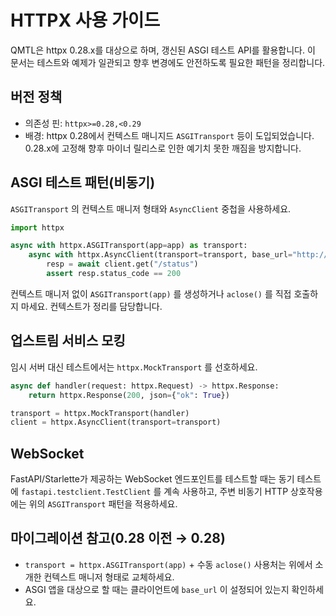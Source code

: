 # HTTPX 사용 가이드

QMTL은 httpx 0.28.x를 대상으로 하며, 갱신된 ASGI 테스트 API를 활용합니다. 이 문서는 테스트와 예제가 일관되고 향후 변경에도 안전하도록 필요한 패턴을 정리합니다.

## 버전 정책

- 의존성 핀: `httpx>=0.28,<0.29`
- 배경: httpx 0.28에서 컨텍스트 매니지드 `ASGITransport` 등이 도입되었습니다. 0.28.x에 고정해 향후 마이너 릴리스로 인한 예기치 못한 깨짐을 방지합니다.

## ASGI 테스트 패턴(비동기)

`ASGITransport` 의 컨텍스트 매니저 형태와 `AsyncClient` 중첩을 사용하세요.

```python
import httpx

async with httpx.ASGITransport(app=app) as transport:
    async with httpx.AsyncClient(transport=transport, base_url="http://test") as client:
        resp = await client.get("/status")
        assert resp.status_code == 200
```

컨텍스트 매니저 없이 `ASGITransport(app)` 를 생성하거나 `aclose()` 를 직접 호출하지 마세요. 컨텍스트가 정리를 담당합니다.

## 업스트림 서비스 모킹

임시 서버 대신 테스트에서는 `httpx.MockTransport` 를 선호하세요.

```python
async def handler(request: httpx.Request) -> httpx.Response:
    return httpx.Response(200, json={"ok": True})

transport = httpx.MockTransport(handler)
client = httpx.AsyncClient(transport=transport)
```

## WebSocket

FastAPI/Starlette가 제공하는 WebSocket 엔드포인트를 테스트할 때는 동기 테스트에 `fastapi.testclient.TestClient` 를 계속 사용하고, 주변 비동기 HTTP 상호작용에는 위의 `ASGITransport` 패턴을 적용하세요.

## 마이그레이션 참고(0.28 이전 → 0.28)

- `transport = httpx.ASGITransport(app)` + 수동 `aclose()` 사용처는 위에서 소개한 컨텍스트 매니저 형태로 교체하세요.
- ASGI 앱을 대상으로 할 때는 클라이언트에 `base_url` 이 설정되어 있는지 확인하세요.
